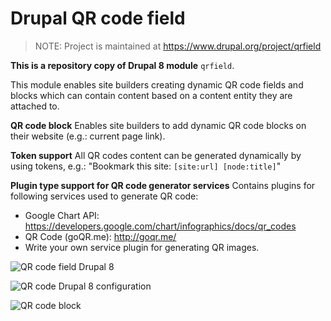 # Drupal QR code field

> NOTE: Project is maintained at https://www.drupal.org/project/qrfield

**This is a repository copy of Drupal 8 module** `qrfield`.

This module enables site builders creating dynamic QR code fields and blocks which can contain content based on a content entity they are attached to.

**QR code block**
Enables site builders to add dynamic QR code blocks on their website (e.g.: current page link).

**Token support**
All QR codes content can be generated dynamically by using tokens, e.g.: "Bookmark this site: `[site:url] [node:title]`"

**Plugin type support for QR code generator services**
Contains plugins for following services used to generate QR code:

- Google Chart API: https://developers.google.com/chart/infographics/docs/qr_codes
- QR Code (goQR.me): http://goqr.me/
- Write your own service plugin for generating QR images.


![QR code field Drupal 8](https://www.drupal.org/files/project-images/qrfield-2.png)

![QR code Drupal 8 configuration](https://www.drupal.org/files/project-images/qrfield-3.png)

![QR code block](https://www.drupal.org/files/project-images/qrfield-01.png)
